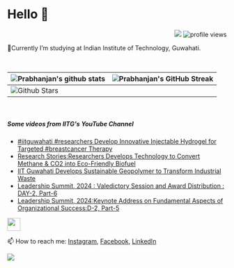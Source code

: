 <h1> Hello 👋  </h1>
<p align='center'>
</p>
<p align="right">
  <img src="https://img.shields.io/github/forks/prabhanjan-jadhav/prabhanjan-jadhav?style=social"></img>
  <img src="https://gpvc.arturio.dev/prabhanjan-jadhav" alt="profile views">
</p>


🏫Currently I’m studying at Indian Institute of Technology, Guwahati. 


<br>

| ![Prabhanjan's github stats](https://github-readme-stats.vercel.app/api?username=prabhanjan-jadhav&show_icons=true&theme=tokyonight) | ![Prabhanjan's GitHub Streak](https://github-readme-streak-stats.herokuapp.com/?user=prabhanjan-jadhav&theme=tokyonight) |
| --- | --- |
| ![Github Stars](https://github-readme-stats.vercel.app/api?username=prabhanjan-jadhav&show_icons=true&locale=en&count_private=true&hide_rank=true&custom_title=My%20GitHub%20Stats&disable_animations=true&theme=tokyonight)

<br>


##### Some videos from IITG's YouTube Channel
<!-- YOUTUBE-VIDEOS-LIST:START -->
- [#iitguwahati #researchers  Develop Innovative Injectable Hydrogel for Targeted #breastcancer Therapy](https://www.youtube.com/watch?v=8BNswuQQWvc)
- [Research Stories:Researchers Develops Technology to Convert Methane &amp; CO2 into Eco-Friendly Biofuel](https://www.youtube.com/watch?v=6_AACwXBPS4)
- [IIT Guwahati Develops Sustainable Geopolymer to Transform Industrial Waste](https://www.youtube.com/watch?v=2OMR8cIl0eU)
- [Leadership Summit, 2024 : Valedictory Session and Award Distribution : DAY-2, Part-6](https://www.youtube.com/watch?v=J4cr54YCXxw)
- [Leadership Summit, 2024:Keynote Address on Fundamental Aspects of Organizational Success:D-2, Part-5](https://www.youtube.com/watch?v=y22OfGcIwDQ)
<!-- YOUTUBE-VIDEOS-LIST:END -->
<p align="left">
<img src = "https://raw.githubusercontent.com/MartinHeinz/MartinHeinz/master/wave.gif" width = 30px>
</p>

📫 How to reach me: [Instagram](https://www.instagram.com/prabhanjanjadhav273/), [Facebook](https://www.facebook.com/profile.php?id=100075065617822), [LinkedIn](https://www.linkedin.com/in/prabhanjan-jadhav-18a176224/)

<p align="left">
  <img src="https://capsule-render.vercel.app/api?type=waving&color=gradient&height=60&section=footer&width=100"/>
</p>
<!--
**prabhanjan-jadhav/prabhanjan-jadhav** is a ✨ _special_ ✨ repository because its `README.md` (this file) appears on your GitHub profile.
